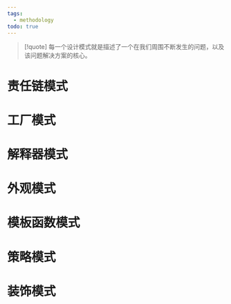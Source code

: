 ```yaml
---
tags:
  - methodology
todo: true
---
```

> [!quote]
> 每一个设计模式就是描述了一个在我们周围不断发生的问题，以及该问题解决方案的核心。

# 责任链模式

# 工厂模式

# 解释器模式

# 外观模式

# 模板函数模式

# 策略模式

# 装饰模式